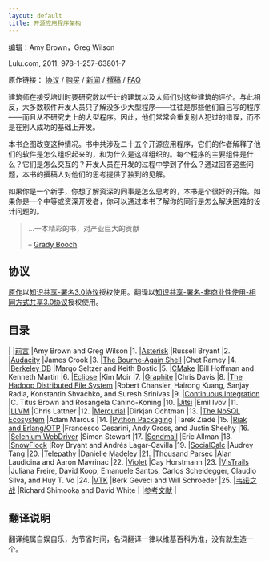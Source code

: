 ```yaml
---
layout: default
title: 开源应用程序架构
---
```


编辑：Amy Brown，Greg Wilson

Lulu.com, 2011, 978-1-257-63801-7

原作链接：
[协议](http://www.aosabook.org/en/#license)	/
[购买](http://www.aosabook.org/en/#purchase)	/
[新闻](http://www.aosabook.org/en/#news)		/
[撰稿](http://www.aosabook.org/en/#contribute)	/
[FAQ](http://www.aosabook.org/en/faq.html)



建筑师在接受培训时要研究数以千计的建筑以及大师们对这些建筑的评价。与此相反，大多数软件开发人员只了解没多少大型程序——往往是那些他们自己写的程序——而且从不研究史上的大型程序。因此，他们常常会重复别人犯过的错误，而不是在别人成功的基础上开发。

本书企图改变这种情况。书中共涉及二十五个开源应用程序，它们的作者解释了他们的软件是怎么组织起来的，和为什么是这样组织的。每个程序的主要组件是什么？它们是怎么交互的？开发人员在开发的过程中学到了什么？通过回答这些问题，本书的撰稿人对他们的思考提供了独到的见解。

如果你是一个新手，你想了解资深的同事是怎么思考的，本书是个很好的开始。如果你是一个中等或资深开发者，你可以通过本书了解你的同行是怎么解决困难的设计问题的。

> ...一本精彩的书，对产业巨大的贡献
>
> – [Grady Booch](http://en.wikipedia.org/wiki/Grady_Booch)



## 协议


[原作](http://www.aosabook.org/en/index.html)以[知识共享-署名3.0协议](http://creativecommons.org/licenses/by/3.0/legalcode)授权使用。翻译以[知识共享-署名-非商业性使用-相同方式共享3.0协议](http://creativecommons.org/licenses/by-nc-sa/3.0/legalcode)授权使用。



## 目录


|	|[前言](intro.html)					|Amy Brown and Greg Wilson
|1. 	|[Asterisk](asterisk.html)				|Russell Bryant
|2. 	|[Audacity](audacity.html)				|James Crook
|3. 	|[The Bourne-Again Shell](bash.html)			|Chet Ramey
|4. 	|[Berkeley DB](bdb.html)				|Margo Seltzer and Keith Bostic
|5. 	|[CMake](cmake.html)					|Bill Hoffman and Kenneth Martin
|6. 	|[Eclipse](eclipse.html)				|Kim Moir
|7. 	|[Graphite](graphite.html)				|Chris Davis
|8. 	|[The Hadoop Distributed File System](hdfs.html)	|Robert Chansler, Hairong Kuang, Sanjay Radia, Konstantin Shvachko, and Suresh Srinivas
|9. 	|[Continuous Integration](integration.html)		|C. Titus Brown and Rosangela Canino-Koning
|10. 	|[Jitsi](jitsi.html)					|Emil Ivov
|11. 	|[LLVM](llvm.html)					|Chris Lattner
|12. 	|[Mercurial](mercurial.html)				|Dirkjan Ochtman
|13. 	|[The NoSQL Ecosystem](nosql.html)			|Adam Marcus
|14. 	|[Python Packaging](packaging.html)			|Tarek Ziadé
|15. 	|[Riak and Erlang/OTP](riak.html)			|Francesco Cesarini, Andy Gross, and Justin Sheehy
|16. 	|[Selenium WebDriver](selenium.html)			|Simon Stewart
|17. 	|[Sendmail](sendmail.html)				|Eric Allman
|18. 	|[SnowFlock](snowflock.html)				|Roy Bryant and Andrés Lagar-Cavilla
|19. 	|[SocialCalc](socialcalc.html)				|Audrey Tang
|20. 	|[Telepathy](telepathy.html) 				|Danielle Madeley
|21. 	|[Thousand Parsec](thousandparsec.html)			|Alan Laudicina and Aaron Mavrinac
|22. 	|[Violet](violet.html)					|Cay Horstmann
|23. 	|[VisTrails](vistrails.html)				|Juliana Freire, David Koop, Emanuele Santos, Carlos Scheidegger, Claudio Silva, and Huy T. Vo
|24. 	|[VTK](vtk.html)					|Berk Geveci and Will Schroeder
|25. 	|[韦诺之战](wesnoth.html)					|Richard Shimooka and David White
|	|[参考文献](bibliography.html)				|



## 翻译说明

翻译纯属自娱自乐，为节省时间，名词翻译一律以维基百科为准，没有就生造一个。



